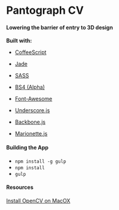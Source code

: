 # Pantograph CV
#### Lowering the barrier of entry to 3D design

**Built with:**

- [CoffeeScript](http://coffeescript.org/)

- [Jade](http://jade-lang.com/)

- [SASS](http://sass-lang.com/)

- [BS4 (Alpha)](http://v4-alpha.getbootstrap.com/)

- [Font-Awesome](http://fortawesome.github.io/Font-Awesome/icons/)

- [Underscore.js](http://underscorejs.org/)

- [Backbone.js](http://backbonejs.org/)

- [Marionette.js](http://marionettejs.com/)


#### Building the App
- ```npm install -g gulp```
- ```npm install```
- ```gulp```


#### Resources
[Install OpenCV on MacOX](http://www.pyimagesearch.com/2016/12/19/install-opencv-3-on-macos-with-homebrew-the-easy-way/)
